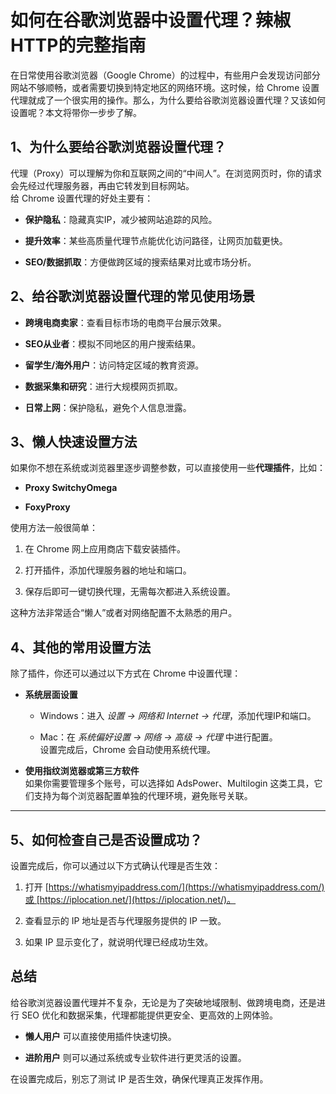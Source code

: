 
# 如何在谷歌浏览器中设置代理？辣椒HTTP的完整指南

在日常使用谷歌浏览器（Google Chrome）的过程中，有些用户会发现访问部分网站不够顺畅，或者需要切换到特定地区的网络环境。这时候，给 Chrome 设置代理就成了一个很实用的操作。那么，为什么要给谷歌浏览器设置代理？又该如何设置呢？本文将带你一步步了解。

## 1、为什么要给谷歌浏览器设置代理？

代理（Proxy）可以理解为你和互联网之间的“中间人”。在浏览网页时，你的请求会先经过代理服务器，再由它转发到目标网站。  
给 Chrome 设置代理的好处主要有：

*   **保护隐私**：隐藏真实IP，减少被网站追踪的风险。
    
*   **提升效率**：某些高质量代理节点能优化访问路径，让网页加载更快。
    
*   **SEO/数据抓取**：方便做跨区域的搜索结果对比或市场分析。
    

## 2、给谷歌浏览器设置代理的常见使用场景

*   **跨境电商卖家**：查看目标市场的电商平台展示效果。
    
*   **SEO从业者**：模拟不同地区的用户搜索结果。
    
*   **留学生/海外用户**：访问特定区域的教育资源。
    
*   **数据采集和研究**：进行大规模网页抓取。
    
*   **日常上网**：保护隐私，避免个人信息泄露。
    

## 3、懒人快速设置方法

如果你不想在系统或浏览器里逐步调整参数，可以直接使用一些**代理插件**，比如：

*   **Proxy SwitchyOmega**
    
*   **FoxyProxy**
    

使用方法一般很简单：

1.  在 Chrome 网上应用商店下载安装插件。
    
2.  打开插件，添加代理服务器的地址和端口。
    
3.  保存后即可一键切换代理，无需每次都进入系统设置。
    

这种方法非常适合“懒人”或者对网络配置不太熟悉的用户。

## 4、其他的常用设置方法

除了插件，你还可以通过以下方式在 Chrome 中设置代理：

*   **系统层面设置**
    
    *   Windows：进入 _设置 → 网络和 Internet → 代理_，添加代理IP和端口。
        
    *   Mac：在 _系统偏好设置 → 网络 → 高级 → 代理_ 中进行配置。  
        设置完成后，Chrome 会自动使用系统代理。
        
*   **使用指纹浏览器或第三方软件**  
    如果你需要管理多个账号，可以选择如 AdsPower、Multilogin 这类工具，它们支持为每个浏览器配置单独的代理环境，避免账号关联。
    

---

## 5、如何检查自己是否设置成功？

设置完成后，你可以通过以下方式确认代理是否生效：

1.  打开 [https://whatismyipaddress.com/](https://whatismyipaddress.com/)或 [https://iplocation.net/](https://iplocation.net/)。
    
2.  查看显示的 IP 地址是否与代理服务提供的 IP 一致。
    
3.  如果 IP 显示变化了，就说明代理已经成功生效。
    

## 总结

给谷歌浏览器设置代理并不复杂，无论是为了突破地域限制、做跨境电商，还是进行 SEO 优化和数据采集，代理都能提供更安全、更高效的上网体验。

*   **懒人用户** 可以直接使用插件快速切换。
    
*   **进阶用户** 则可以通过系统或专业软件进行更灵活的设置。
    

在设置完成后，别忘了测试 IP 是否生效，确保代理真正发挥作用。
